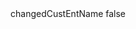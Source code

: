 <?xml version="1.0" encoding="UTF-8"?>
<CustomMetadata xmlns="http://soap.sforce.com/2006/04/metadata">
    <label>changedCustEntName</label>
    <protected>false</protected>
</CustomMetadata>
